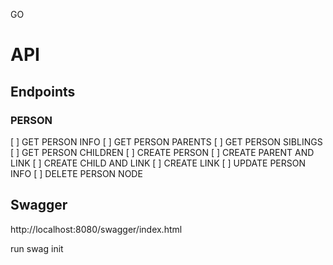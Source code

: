 GO

# API 

## Endpoints

### PERSON
[ ] GET PERSON INFO
[ ] GET PERSON PARENTS
[ ] GET PERSON SIBLINGS
[ ] GET PERSON CHILDREN
[ ] CREATE PERSON
[ ] CREATE PARENT AND LINK
[ ] CREATE CHILD AND LINK
[ ] CREATE LINK
[ ] UPDATE PERSON INFO
[ ] DELETE PERSON NODE



## Swagger
http://localhost:8080/swagger/index.html

run swag init 
## 